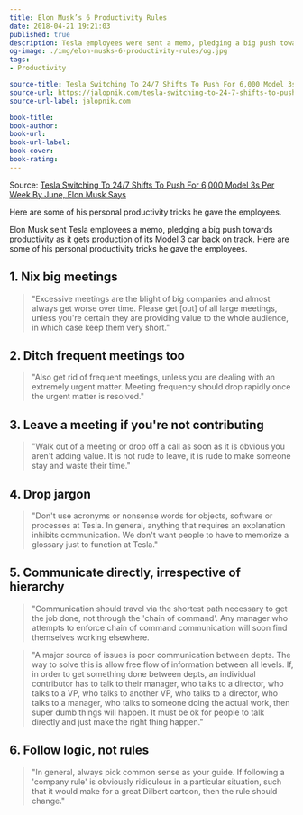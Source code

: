```yaml
---
title: Elon Musk’s 6 Productivity Rules
date: 2018-04-21 19:21:03
published: true
description: Tesla employees were sent a memo, pledging a big push towards productivity as it gets production of its Model 3 car back on track.
og-image: ./img/elon-musks-6-productivity-rules/og.jpg
tags: 
- Productivity

source-title: Tesla Switching To 24/7 Shifts To Push For 6,000 Model 3s Per Week By June, Elon Musk Says
source-url: https://jalopnik.com/tesla-switching-to-24-7-shifts-to-push-for-6-000-model-1825335216
source-url-label: jalopnik.com

book-title:
book-author:
book-url:
book-url-label:
book-cover:
book-rating:
---
```


Source: [Tesla Switching To 24/7 Shifts To Push For 6,000 Model 3s Per Week By June, Elon Musk Says](https://jalopnik.com/tesla-switching-to-24-7-shifts-to-push-for-6-000-model-1825335216)

<p class="text-lg">Here are some of his personal productivity tricks he gave the employees.</p>

Elon Musk sent Tesla employees a memo, pledging a big push towards productivity as it gets production of its Model 3 car back on track. Here are some of his personal productivity tricks he gave the employees.

## 1. Nix big meetings

> "Excessive meetings are the blight of big companies and almost always get worse over time. Please get [out] of all large meetings, unless you're certain they are providing value to the whole audience, in which case keep them very short."

## 2. Ditch frequent meetings too

> "Also get rid of frequent meetings, unless you are dealing with an extremely urgent matter. Meeting frequency should drop rapidly once the urgent matter is resolved."

## 3. Leave a meeting if you're not contributing

> "Walk out of a meeting or drop off a call as soon as it is obvious you aren't adding value. It is not rude to leave, it is rude to make someone stay and waste their time."

## 4. Drop jargon

> "Don't use acronyms or nonsense words for objects, software or processes at Tesla. In general, anything that requires an explanation inhibits communication. We don't want people to have to memorize a glossary just to function at Tesla."

## 5. Communicate directly, irrespective of hierarchy

> "Communication should travel via the shortest path necessary to get the job done, not through the 'chain of command'. Any manager who attempts to enforce chain of command communication will soon find themselves working elsewhere.

> "A major source of issues is poor communication between depts. The way to solve this is allow free flow of information between all levels. If, in order to get something done between depts, an individual contributor has to talk to their manager, who talks to a director, who talks to a VP, who talks to another VP, who talks to a director, who talks to a manager, who talks to someone doing the actual work, then super dumb things will happen. It must be ok for people to talk directly and just make the right thing happen."

## 6. Follow logic, not rules

> "In general, always pick common sense as your guide. If following a 'company rule' is obviously ridiculous in a particular situation, such that it would make for a great Dilbert cartoon, then the rule should change."
